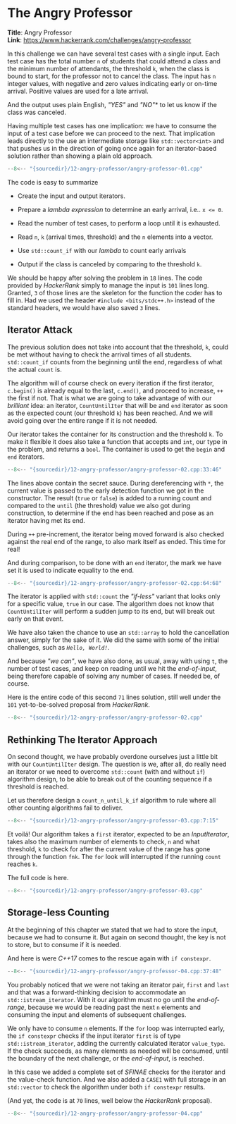 # The Angry Professor

**Title**: Angry Professor\
**Link**: <https://www.hackerrank.com/challenges/angry-professor>

In this challenge we can have several test cases with a single input. Each test case has
the total number `n` of students that could attend a class and the minimum number of
attendants, the threshold `k`, when the class is bound to start, for the professor not to
cancel the class. The input has `n` integer values, with negative and zero values
indicating early or on-time arrival. Positive values are used for a late arrival.

And the output uses plain English, *"YES"* and *"NO"** to let us know if the class was
canceled.

Having multiple test cases has one implication: we have to consume the input of a test
case before we can proceed to the next. That implication leads directly to the use an
intermediate storage like `std::vector<int>` and that pushes us in the direction of going
once again for an iterator-based solution rather than showing a plain old approach.

```cpp title
--8<-- "{sourcedir}/12-angry-professor/angry-professor-01.cpp"
```

The code is easy to summarize

  - Create the input and output iterators.

  - Prepare a *lambda expression* to determine an early arrival, i.e.. `x <= 0`.

  - Read the number of test cases, to perform a loop until it is exhausted.

  - Read `n`, `k` (arrival times, threshold) and the `n` elements into a vector.

  - Use `std::count_if` with our *lambda* to count early arrivals

  - Output if the class is canceled by comparing to the threshold `k`.

We should be happy after solving the problem in `18` lines. The code provided
by *HackerRank* simply to manage the input is `101` lines long. Granted, `3` of those
lines are the skeleton for the function the coder has to fill in. Had we used the header
`#include <bits/stdc++.h>` instead of the standard headers, we would have also saved `3`
lines.

## Iterator Attack

The previous solution does not take into account that the threshold, `k`, could be met
without having to check the arrival times of all students. `std::count_if` counts from
the beginning until the end, regardless of what the actual `count` is.

The algorithm will of course check on every iteration if the first iterator, `c.begin()`
is already equal to the last, `c.end()`, and proceed to increase, `++` the first if not.
That is what we are going to take advantage of with our *brilliant* idea: an iterator,
`CountUntilIter` that will be and `end` iterator as soon as the expected count (our
threshold `k`) has been reached. And we will avoid going over the entire range if it is
not needed.

Our iterator takes the container for its construction and the threshold `k`. To make
it flexible it does also take a function that accepts and `int`, our type in the problem,
and returns a `bool`. The container is used to get the `begin` and `end` iterators.

```cpp title
--8<-- "{sourcedir}/12-angry-professor/angry-professor-02.cpp:33:46"
```

The lines above contain the secret sauce. During dereferencing with `*`, the current value
is passed to the early detection function we got in the constructor. The result (`true`
or `false`) is added to a running count and compared to the `until` (the threshold) value
we also got during construction, to determine if the end has been reached and pose as an
iterator having met its end.

During `++` pre-increment, the iterator being moved forward is also checked against the
real end of the range, to also mark itself as ended. This time for real!

And during comparison, to be done with an `end` iterator, the mark we have set it is used
to indicate equality to the end.

```cpp title
--8<-- "{sourcedir}/12-angry-professor/angry-professor-02.cpp:64:68"
```
The iterator is applied with `std::count` the *"if-less"* variant that looks only for a
specific value, `true` in our case. The algorithm does not know that `CountUntilIter`
will perform a sudden jump to its end, but will break out early on that event.

We have also taken the chance to use an `std::array` to hold the cancellation answer,
simply for the sake of it. We did the same with some of the initial challenges, such as
*`Hello, World!`*.

And because *"we can"*, we have also done, as usual, away with using `t`, the number of
test cases, and keep on reading until we hit the *end-of-input*, being therefore capable
of solving any number of cases. If needed be, of course.

Here is the entire code of this second `71` lines solution, still well under the `101`
yet-to-be-solved proposal from *HackerRank*.

```cpp title
--8<-- "{sourcedir}/12-angry-professor/angry-professor-02.cpp"
```

## Rethinking The Iterator Approach

On second thought, we have probably overdone ourselves just a little bit with our
`CountUntilIter` design. The question is we, after all, do really need an iterator or we
need to overcome `std::count` (with and without `if`) algorithm design, to be able to
break out of the counting sequence if a threshold is reached.

Let us therefore design a `count_n_until_k_if` algorithm to rule where all other counting
algorithms fail to deliver.

```cpp title
--8<-- "{sourcedir}/12-angry-professor/angry-professor-03.cpp:7:15"
```

Et voilá! Our algorithm takes a `first` iterator, expected to be an *InputIterator*,
takes also the maximum number of elements to check, `n` and what threshold, `k` to check
for after the current value of the range has gone through the function `fnk`. The `for`
look will interrupted if the running `count` reaches `k`.

The full code is here.

```cpp title
--8<-- "{sourcedir}/12-angry-professor/angry-professor-03.cpp"
```

## Storage-less Counting

At the beginning of this chapter we stated that we had to store the input, because we had
to consume it. But again on second thought, the key is not to store, but to consume if it
is needed.

And here is were *C++17* comes to the rescue again with `if constexpr`.

```cpp title
--8<-- "{sourcedir}/12-angry-professor/angry-professor-04.cpp:37:48"
```

You probably noticed that we were not taking an iterator pair, `first` and `last` and
that was a forward-thinking decision to accommodate an `std::istream_iterator`. With it
our algorithm must no go until the *end-of-range*, because we would be reading past the
next `n` elements and consuming the input and elements of subsequent challenges.

We only have to consume `n` elements. If the `for` loop was interrupted early, the `if
constexpr` checks if the input iterator `first` is of type `std::istream_iterator`,
adding the currently calculated iterator `value_type`. If the check succeeds, as many
elements as needed will be consumed, until the boundary of the next challenge, or the
*end-of-input*, is reached.

In this case we added a complete set of *SFINAE* checks for the iterator and the
value-check function. And we also added a `CASE1` with full storage in an `std::vector`
to check the algorithm under both `if constexpr` results.

(And yet, the code is at `70` lines, well below the *HackerRank* proposal).

```cpp title
--8<-- "{sourcedir}/12-angry-professor/angry-professor-04.cpp"
```

